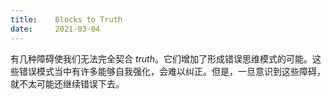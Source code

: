 ```yaml
---
title:    Blocks to Truth
date:     2021-03-04
---
```


有几种障碍使我们无法完全契合 *truth*。它们增加了形成错误思维模式的可能。这些错误模式当中有许多能够自我强化，会难以纠正。但是，一旦意识到这些障碍，就不太可能还继续错误下去。

